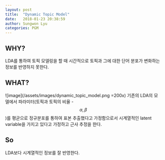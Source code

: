 ```yaml
---
layout: post
title:  "Dynamic Topic Model"
date:   2018-01-23 20:38:59
author: Sungwon Lyu
categories: PGM
---
```

## WHY? 
LDA를 통하여 토픽 모델링을 할 때 시간적으로 토픽과 그에 대한 단어 분포가 변화하는 정보를 반영하지 못한다. 

## WHAT?
![image](/assets/images/dynamic_topic_model.png =200x)
기존의 LDA의 모델에서 파라미터(토픽과 토픽의 비율 - $$\alpha, \beta$$)를 평균으로 정규분포를 통하여 표본 추출했다고 가정함으로서 시계열적인 latent variable을 가지고 있다고 가정하고 근사 추정을 한다. 

## So
LDA보다 시계열적인 정보를 잘 반영한다. 